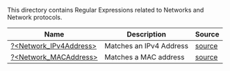 This directory contains Regular Expressions related to Networks and Network protocols.


|Name                                           |Description            |Source                                |
|-----------------------------------------------|-----------------------|--------------------------------------|
|[?<Network_IPv4Address>](IPv4Address.regex.txt)|Matches an IPv4 Address|[source](IPv4Address.regex.source.ps1)|
|[?<Network_MACAddress>](MACAddress.regex.txt)  |Matches a MAC address  |[source](MACAddress.regex.source.ps1) |


